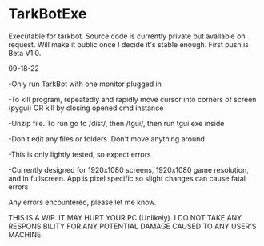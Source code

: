 # TarkBotExe
Executable for tarkbot. Source code is currently private but available on request. Will make it public once I decide it's stable enough. First push is Beta V1.0.

09-18-22

-Only run TarkBot with one monitor plugged in

-To kill program, repeatedly and rapidly move cursor into corners of screen (pygui) OR kill by closing opened cmd instance

-Unzip file. To run go to /dist/, then /tgui/, then run tgui.exe inside

-Don't edit any files or folders. Don't move anything around

-This is only lightly tested, so expect errors

-Currently designed for 1920x1080 screens, 1920x1080 game resolution, and in fullscreen. App is pixel specific so slight changes can cause fatal errors


Any errors encountered, please let me know.

THIS IS A WIP. IT MAY HURT YOUR PC (Unlikely). I DO NOT TAKE ANY RESPONSIBILITY FOR ANY POTENTIAL DAMAGE CAUSED TO ANY USER'S MACHINE.
